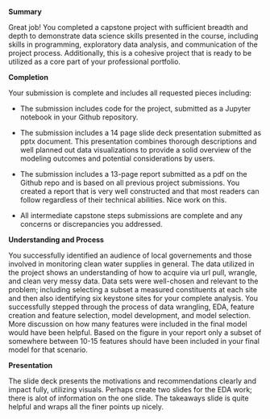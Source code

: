 
**Summary**

Great job! You completed a capstone project with sufficient breadth and depth to demonstrate data science skills presented in the course, including skills in programming, exploratory data analysis, and communication of the project process. Additionally, this is a cohesive project that is ready to be utilized as a core part of your professional portfolio.

  

**Completion**

Your submission is complete and includes all requested pieces including:

- The submission includes code for the project, submitted as a Jupyter notebook in your Github repository.

- The submission includes a 14 page slide deck presentation submitted as pptx document. This presentation combines thorough descriptions and well planned out data visualizations to provide a solid overview of the modeling outcomes and potential considerations by users.

- The submission includes a 13-page report submitted as a pdf on the Github repo and is based on all previous project submissions. You created a report that is very well constructed and that most readers can follow regardless of their technical abilities. Nice work on this.

- All intermediate capstone steps submissions are complete and any concerns or discrepancies you addressed.

  

**Understanding and Process**

You successfully identified an audience of local governements and those involved in monitoring clean water supplies in general. The data utilized in the project shows an understanding of how to acquire via url pull, wrangle, and clean very messy data. Data sets were well-chosen and relevant to the problem; including selecting a subset a measured constituents at each site and then also identifying six keystone sites for your complete analysis. You successfully stepped through the process of data wrangling, EDA, feature creation and feature selection, model development, and model selection. More discussion on how many features were included in the final model would have been helpful. Based on the figure in your report only a subset of somewhere between 10-15 features should have been included in your final model for that scenario.

  

**Presentation**

The slide deck presents the motivations and recommendations clearly and impact fully, utilizing visuals. Perhaps create two slides for the EDA work; there is alot of information on the one slide. The takeaways slide is quite helpful and wraps all the finer points up nicely.
<!--stackedit_data:
eyJoaXN0b3J5IjpbLTI4MDYzMzE4OV19
-->